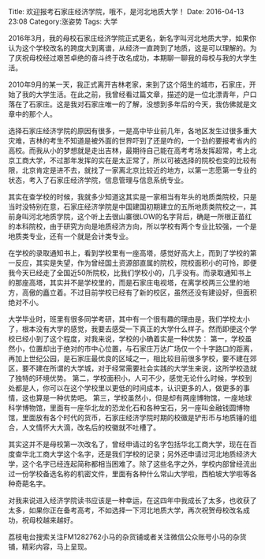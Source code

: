 Title: 欢迎报考石家庄经济学院，哦不，是河北地质大学！
Date: 2016-04-13 23:08
Category:涨姿势
Tags: 大学

2016年3月，我的母校石家庄经济学院正式更名，新名字叫河北地质大学，如果你认为这个学校改名的跨度大到离谱，从经济一直跨到了地质，这是可以理解的。为了庆祝母校经过艰苦卓绝的奋斗终于改名成功，本期聊一聊我的母校与我的大学生活。

2010年9月的某一天，我正式离开吉林老家，来到了这个陌生的城市，石家庄，开始了我的大学生活。在此之前，我曾经看过篇文章，描述的是一位北漂青年，户口落在了石家庄。这是我对石家庄唯一的了解，没想到多年后的今天，我仿佛就是文章中的那个人。

选择石家庄经济学院的原因有很多，一是高中毕业前几年，各地区发生过很多重大灾难，吉林的考生不知道是被外面的世界吓到了还是咋的，一个劲的要报考省内的高校。而我从小的梦想就是走出吉林，最期待自己能在高考考场发挥超常，考上北京工商大学，不过那年发挥的实在是太正常了，所以可被选择的院校也变的比较有限，北京肯定是进不去，就找了一家离北京比较近的地方，以第一志愿第一专业的状态，考入了石家庄经济学院，信息管理与信息系统专业。

其实在查学校的时候，我就多少知道这其实是一家相当有年头的地质类院校，只是当时没特别在意，石家庄经济学院是中国建国初期建立的五所地质类院校之一，其前身叫河北地质学院，这个听上去很山寨很LOW的名字背后，确是一所根正苗红的本科院校，由于研究方向是地质经济方向，所以学校有两个专业比较强，一个是地质类专业，还有一个就是会计类专业。

在学校的录取通知书上，看到学校里有一座高塔，感觉好高大上，而到了学校的第一反应，其实是失望，作为曾经国土资源部直属的院校，院校面积小的可怜，即便我今天已经走了全国近50所院校，比我们学校小的，几乎没有。而录取通知书上的那座高塔，其实并不是学校里的，而是石家庄电视塔，在离学校两三公里的地方，高傲的矗立着。不过目前学校已经有了新的校区，虽然还没有建设好，但面积绝对不小。

大学毕业时，班里有很多同学考研，其中有一个很有趣的理由是，我们学校太小了，根本没有大学的感觉，我要去感受一下真正的大学什么样子。然而即便这个学校已经小到了这个程度，对我来说，学校的小确着实是一种优势：
第一，学校虽然小，位置却出于绝对的市中心位置，与石家庄万达广场仅一个十字路口的距离，再加上世纪公园，是石家庄最优良的区域之一，相比较目前很多学校，要不建在郊区，要不建在所谓的大学城，对于经常需要社会实践的大学生来说，这所学校造就了独特的环境优势。
第二，学校面积小，人可不少，感觉无论什么时候，学校到处都是人，你可以在这个学校里以更低的时间成本，认识更多的人，做更多的事情，这也算是一种优势吧。
第三，学校虽然小，但是却有两座博物馆，一座地球科学博物馆，里面有一座华北龙的恐龙化石和各种宝石，另一座叫金融钱圆博物馆，里面放有各个时代的货币，石家庄经济学院时期的校徽是铲形币与地质锤的组合，人文情怀大大滴，改名后的校徽就不吐槽了。

其实这并不是母校第一次改名了，曾经申请过的名字包括华北工商大学，现在在百度查华北工商大学这个名字，还是我们学校的记录；另外还申请过河北地质经济大学，这个名字已经连起简称都相当困难了。除了这些名字之外，学校内部曾经流出过一份学校备选名称的机密文件，里面有各种什么常山大学啦，西柏坡大学啦等各种奇葩名字。

对我来说进入经济学院读书应该是一种幸运，在这四年中我成长了太多，也收获了太多，如果你正在备考高考，不如选择一下河北地质大学，再次祝贺母校改名成功，祝母校越来越好。

荔枝电台搜索关注FM1282762小马的杂货铺或者关注微信公众账号小马的杂货铺，精彩内容，马上呈现。
